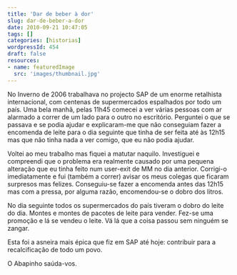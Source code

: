 ```yaml
---
title: 'Dar de beber à dor'
slug: dar-de-beber-a-dor
date: 2010-09-21 10:47:05
tags: []
categories: [historias]
wordpressId: 454
draft: false
resources:
- name: featuredImage
  src: 'images/thumbnail.jpg'
---
```

No Inverno de 2006 trabalhava no projecto SAP de um enorme retalhista internacional, com centenas de supermercados espalhados por todo um país. Uma bela manhã, pelas 11h45 comecei a ver várias pessoas com ar alarmado a correr de um lado para o outro no escritório. Perguntei o que se passava e se podia ajudar e explicaram-me que não conseguiam fazer a encomenda de leite para o dia seguinte que tinha de ser feita até às 12h15 mas que não tinha nada a ver comigo, que eu não podia ajudar.

Voltei ao meu trabalho mas fiquei a matutar naquilo. Investiguei e compreendi que o problema era realmente causado por uma pequena alteração que eu tinha feito num user-exit de MM no dia anterior. Corrigi-o imediatamente e fui (também a correr) avisar os meus colegas que ficaram surpresos mas felizes. Conseguiu-se fazer a encomenda antes das 12h15 mas com a pressa, por alguma razão, encomendou-se o dobro dos litros.

No dia seguinte todos os supermercados do país tiveram o dobro do leite do dia. Montes e montes de pacotes de leite para vender. Fez-se uma promoção e lá se vendeu o leite. Vá lá que a coisa passou sem ninguém se zangar.

Esta foi a asneira mais épica que fiz em SAP até hoje: contribuir para a recalcificação de todo um povo.

O Abapinho saúda-vos.
